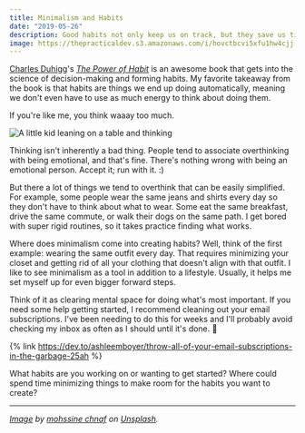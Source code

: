 ```yaml
---
title: Minimalism and Habits
date: "2019-05-26"
description: Good habits not only keep us on track, but they save us time and energy.
image: https://thepracticaldev.s3.amazonaws.com/i/hovctbcvi5xfu1hw4cjj.jpg
---
```


[Charles Duhigg](https://twitter.com/cduhigg)'s [_The Power of Habit_](https://www.amazon.com/Power-Habit-What-Life-Business/dp/B007EJSMC8/ref=tmm_aud_swatch_0?_encoding=UTF8&qid=&sr=) is an awesome book that gets into the science of decision-making and forming habits. My favorite takeaway from the book is that habits are things we end up doing automatically, meaning we don't even have to use as much energy to think about doing them.

If you're like me, you think waaay too much.

![A little kid leaning on a table and thinking](https://media.giphy.com/media/JSgDJLtBZnx9m/giphy.gif)

Thinking isn't inherently a bad thing. People tend to associate overthinking with being emotional, and that's fine. There's nothing wrong with being an emotional person. Accept it; run with it. :)

But there a lot of things we tend to overthink that can be easily simplified. For example, some people wear the same jeans and shirts every day so they don't have to think about what to wear. Some eat the same breakfast, drive the same commute, or walk their dogs on the same path. I get bored with super rigid routines, so it takes practice finding what works.

Where does minimalism come into creating habits? Well, think of the first example: wearing the same outfit every day. That requires minimizing your closet and getting rid of all your clothing that doesn't align with that outfit. I like to see minimalism as a tool in addition to a lifestyle. Usually, it helps me set myself up for even bigger forward steps.

Think of it as clearing mental space for doing what's most important. If you need some help getting started, I recommend cleaning out your email subscriptions. I've been needing to do this for weeks and I'll probably avoid checking my inbox as often as I should until it's done. 🙈

{% link https://dev.to/ashleemboyer/throw-all-of-your-email-subscriptions-in-the-garbage-25ah %}

What habits are you working on or wanting to get started? Where could spend time minimizing things to make room for the habits you want to create?

---

_[Image](https://unsplash.com/photos/ZOWgBZHi6Bg) by [mohssine chnaf](https://unsplash.com/@mohssinechnaf) on [Unsplash](https://unsplash.com)._
